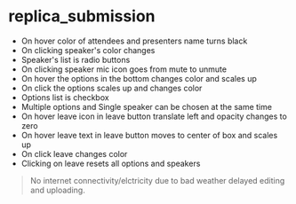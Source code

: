 # replica_submission
* On hover color of attendees and presenters name turns black
* On clicking speaker's color changes
* Speaker's list is radio buttons
* On clicking speaker mic icon goes from mute to unmute
* On hover the options in the bottom changes color and scales up
* On click the options scales up and changes color
* Options list is checkbox
* Multiple options and Single speaker can be chosen at the same time
* On hover leave icon in leave button translate left and opacity changes to zero
* On hover leave text in leave button moves to center of box and scales up
* On click leave changes color
* Clicking on leave resets all options and speakers
>No internet connectivity/elctricity due to bad weather delayed editing and uploading.
